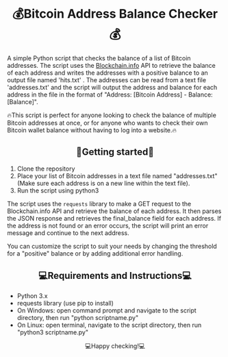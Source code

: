 <h1 style="text-align: center;">💰Bitcoin Address Balance Checker💰</h1>
<p>A simple Python script that checks the balance of a list of Bitcoin addresses. The script uses the <a href="https://blockchain.info/">Blockchain.info</a> API to retrieve the balance of each address and writes the addresses with a positive balance to an output file named 'hits.txt' . The addresses can be read from a text file 'addresses.txt' and the script will output the address and balance for each address in the file in the format of "Address: [Bitcoin Address] - Balance: [Balance]".</p>
<p>🔥This script is perfect for anyone looking to check the balance of multiple Bitcoin addresses at once, or for anyone who wants to check their own Bitcoin wallet balance without having to log into a website.🔥</p>
<h2 style="text-align: center;">🚀Getting started🚀</h2>
<ol>
<li>Clone the repository</li>
<li>Place your list of Bitcoin addresses in a text file named "addresses.txt" (Make sure each address is on a new line within the text file).</li>
<li>Run the script using python3</li>
</ol>
<p>The script uses the <code>requests</code> library to make a GET request to the Blockchain.info API and retrieve the balance of each address. It then parses the JSON response and retrieves the final_balance field for each address. If the address is not found or an error occurs, the script will print an error message and continue to the next address.</p>
<p>You can customize the script to suit your needs by changing the threshold for a "positive" balance or by adding additional error handling.</p>
<h2 style="text-align: center;">💻Requirements and Instructions💻</h2>
<ul>
    <li>Python 3.x</li>
    <li>requests library (use pip to install)</li>
    <li>On Windows: open command prompt and navigate to the script directory, then run "python scriptname.py"</li>
    <li>On Linux: open terminal, navigate to the script directory, then run "python3 scriptname.py"</li>
</ul>
<p style="text-align: center;">💻Happy checking!💻</p>
